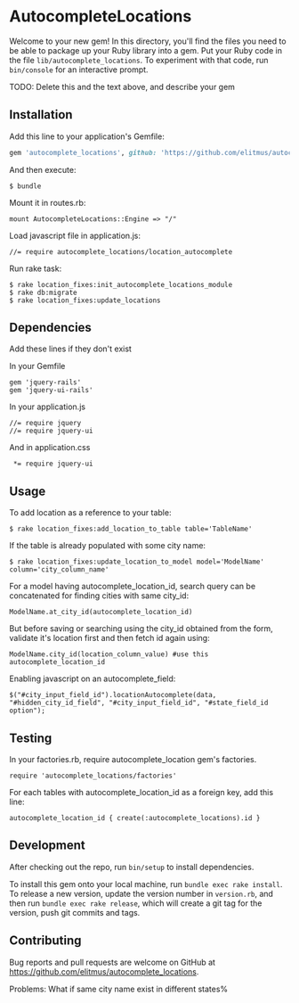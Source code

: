# AutocompleteLocations

Welcome to your new gem! In this directory, you'll find the files you need to be able to package up your Ruby library into a gem. Put your Ruby code in the file `lib/autocomplete_locations`. To experiment with that code, run `bin/console` for an interactive prompt.

TODO: Delete this and the text above, and describe your gem

## Installation

Add this line to your application's Gemfile:

```ruby
gem 'autocomplete_locations', github: 'https://github.com/elitmus/autocomplete_locations', branch: 'master'
```

And then execute:

    $ bundle

Mount it in routes.rb:

    mount AutocompleteLocations::Engine => "/"

Load javascript file in application.js:

    //= require autocomplete_locations/location_autocomplete


Run rake task:

    $ rake location_fixes:init_autocomplete_locations_module
    $ rake db:migrate
    $ rake location_fixes:update_locations


## Dependencies

Add these lines if they don't exist

In your Gemfile

    gem 'jquery-rails'
    gem 'jquery-ui-rails'

In your application.js

    //= require jquery
    //= require jquery-ui

And in application.css

     *= require jquery-ui

## Usage

To add location as a reference to your table:

    $ rake location_fixes:add_location_to_table table='TableName'

If the table is already populated with some city name:

    $ rake location_fixes:update_location_to_model model='ModelName' column='city_column_name'

For a model having autocomplete_location_id, search query can be concatenated for finding cities with same city_id:

    ModelName.at_city_id(autocomplete_location_id)

But before saving or searching using the city_id obtained from the form, validate it's location first and then fetch id again using:

    ModelName.city_id(location_column_value) #use this autocomplete_location_id

Enabling javascript on an autocomplete_field:

    $("#city_input_field_id").locationAutocomplete(data, "#hidden_city_id_field", "#city_input_field_id", "#state_field_id option");


## Testing

In your factories.rb, require autocomplete_location gem's factories.

    require 'autocomplete_locations/factories'

For each tables with autocomplete_location_id as a foreign key, add this line:

    autocomplete_location_id { create(:autocomplete_locations).id }

## Development

After checking out the repo, run `bin/setup` to install dependencies.

To install this gem onto your local machine, run `bundle exec rake install`. To release a new version, update the version number in `version.rb`, and then run `bundle exec rake release`, which will create a git tag for the version, push git commits and tags.

## Contributing

Bug reports and pull requests are welcome on GitHub at https://github.com/elitmus/autocomplete_locations.

Problems:
What if same city name exist in different states%
